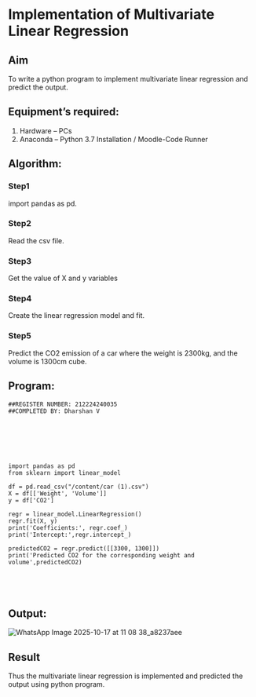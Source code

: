 # Implementation of Multivariate Linear Regression
## Aim
To write a python program to implement multivariate linear regression and predict the output.
## Equipment’s required:
1.	Hardware – PCs
2.	Anaconda – Python 3.7 Installation / Moodle-Code Runner
## Algorithm:
### Step1
import pandas as pd.
### Step2
Read the csv file.

### Step3
Get the value of X and y variables

### Step4
Create the linear regression model and fit.

### Step5
Predict the CO2 emission of a car where the weight is 2300kg, and the volume is 1300cm cube.

## Program:
```
##REGISTER NUMBER: 212224240035
##COMPLETED BY: Dharshan V







import pandas as pd
from sklearn import linear_model

df = pd.read_csv("/content/car (1).csv")
X = df[['Weight', 'Volume']]
y = df['CO2']

regr = linear_model.LinearRegression()
regr.fit(X, y)
print('Coefficients:', regr.coef_)
print('Intercept:',regr.intercept_)

predictedCO2 = regr.predict([[3300, 1300]])
print('Predicted CO2 for the corresponding weight and volume',predictedCO2)





```
## Output:
![WhatsApp Image 2025-10-17 at 11 08 38_a8237aee](https://github.com/user-attachments/assets/63e9ebd0-af8a-45a5-943d-46a90eb25bee)


## Result
Thus the multivariate linear regression is implemented and predicted the output using python program.
